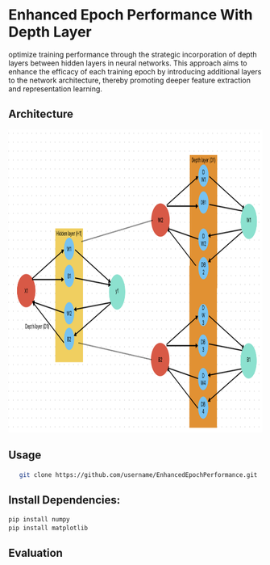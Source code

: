# Enhanced Epoch Performance With Depth Layer
optimize training performance through the strategic incorporation of depth layers between hidden layers in neural networks. This approach aims to enhance the efficacy of each training epoch by introducing additional layers to the network architecture, thereby promoting deeper feature extraction and representation learning.
## Architecture
<p align="left">
  <img src="/images/architecture.png" alt="architecture" width="600" height="600">
</p>


## Usage
```bash
   git clone https://github.com/username/EnhancedEpochPerformance.git
```
## Install Dependencies:
```bash
pip install numpy
pip install matplotlib
```
## Evaluation


